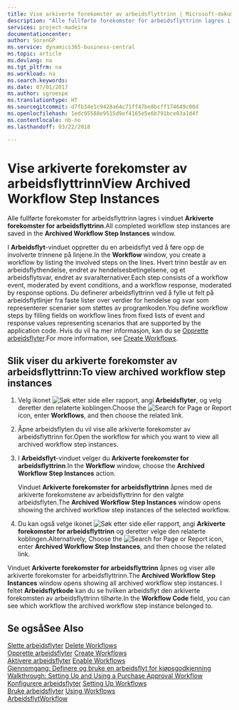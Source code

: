 ```yaml
---
title: Vise arkiverte forekomster av arbeidsflyttrinn | Microsoft-dokumentasjon
description: "Alle fullførte forekomster for arbeidsflyttrinn lagres i vinduet **Arkiverte forekomster for arbeidsflyttrinn**."
services: project-madeira
documentationcenter: 
author: SorenGP
ms.service: dynamics365-business-central
ms.topic: article
ms.devlang: na
ms.tgt_pltfrm: na
ms.workload: na
ms.search.keywords: 
ms.date: 07/01/2017
ms.author: sgroespe
ms.translationtype: HT
ms.sourcegitcommit: d7fb34e1c9428a64c71ff47be8bcff174649c00d
ms.openlocfilehash: 1edc95588e9515d9ef4165e5e6b791bce03a1d4f
ms.contentlocale: nb-no
ms.lasthandoff: 03/22/2018

---
```

# <a name="view-archived-workflow-step-instances"></a><span data-ttu-id="b2ad4-103">Vise arkiverte forekomster av arbeidsflyttrinn</span><span class="sxs-lookup"><span data-stu-id="b2ad4-103">View Archived Workflow Step Instances</span></span>
<span data-ttu-id="b2ad4-104">Alle fullførte forekomster for arbeidsflyttrinn lagres i vinduet **Arkiverte forekomster for arbeidsflyttrinn**.</span><span class="sxs-lookup"><span data-stu-id="b2ad4-104">All completed workflow step instances are saved in the **Archived Workflow Step Instances** window.</span></span>  

 <span data-ttu-id="b2ad4-105">I **Arbeidsflyt**-vinduet oppretter du en arbeidsflyt ved å føre opp de involverte trinnene på linjene.</span><span class="sxs-lookup"><span data-stu-id="b2ad4-105">In the **Workflow** window, you create a workflow by listing the involved steps on the lines.</span></span> <span data-ttu-id="b2ad4-106">Hvert trinn består av en arbeidsflythendelse, endret av hendelsesbetingelsene, og et arbeidsflytsvar, endret av svaralternativer.</span><span class="sxs-lookup"><span data-stu-id="b2ad4-106">Each step consists of a workflow event, moderated by event conditions, and a workflow response, moderated by response options.</span></span> <span data-ttu-id="b2ad4-107">Du definerer arbeidsflyttrinn ved å fylle ut felt på arbeidsflytlinjer fra faste lister over verdier for hendelse og svar som representerer scenarier som støttes av programkoden.</span><span class="sxs-lookup"><span data-stu-id="b2ad4-107">You define workflow steps by filling fields on workflow lines from fixed lists of event and response values representing scenarios that are supported by the application code.</span></span> <span data-ttu-id="b2ad4-108">Hvis du vil ha mer informasjon, kan du se [Opprette arbeidsflyter](across-how-to-create-workflows.md).</span><span class="sxs-lookup"><span data-stu-id="b2ad4-108">For more information, see [Create Workflows](across-how-to-create-workflows.md).</span></span>  

## <a name="to-view-archived-workflow-step-instances"></a><span data-ttu-id="b2ad4-109">Slik viser du arkiverte forekomster av arbeidsflyttrinn:</span><span class="sxs-lookup"><span data-stu-id="b2ad4-109">To view archived workflow step instances</span></span>  
1.  <span data-ttu-id="b2ad4-110">Velg ikonet ![Søk etter side eller rapport](media/ui-search/search_small.png "Søk etter side eller rapport"), angi **Arbeidsflyter**, og velg deretter den relaterte koblingen.</span><span class="sxs-lookup"><span data-stu-id="b2ad4-110">Choose the ![Search for Page or Report](media/ui-search/search_small.png "Search for Page or Report icon") icon, enter **Workflows**, and then choose the related link.</span></span>  
2.  <span data-ttu-id="b2ad4-111">Åpne arbeidsflyten du vil vise alle arkiverte forekomster av arbeidsflyttrinn for.</span><span class="sxs-lookup"><span data-stu-id="b2ad4-111">Open the workflow for which you want to view all archived workflow step instances.</span></span>  
3.  <span data-ttu-id="b2ad4-112">I **Arbeidsflyt**-vinduet velger du **Arkiverte forekomster for arbeidsflyttrinn**.</span><span class="sxs-lookup"><span data-stu-id="b2ad4-112">In the **Workflow** window, choose the **Archived Workflow Step Instances** action.</span></span>  

    <span data-ttu-id="b2ad4-113">Vinduet **Arkiverte forekomster for arbeidsflyttrinn** åpnes med de arkiverte forekomstene av arbeidsflyttrinn for den valgte arbeidsflyten.</span><span class="sxs-lookup"><span data-stu-id="b2ad4-113">The **Archived Workflow Step Instances** window opens showing the archived workflow step instances of the selected workflow.</span></span>  
4.  <span data-ttu-id="b2ad4-114">Du kan også velge ikonet ![Søk etter side eller rapport](media/ui-search/search_small.png "Søk etter side eller rapport"), angi **Arkiverte forekomster for arbeidsflyttrinn** og deretter velge den relaterte koblingen.</span><span class="sxs-lookup"><span data-stu-id="b2ad4-114">Alternatively, Choose the ![Search for Page or Report](media/ui-search/search_small.png "Search for Page or Report icon") icon, enter **Archived Workflow Step Instances**, and then choose the related link.</span></span>  

<span data-ttu-id="b2ad4-115">Vinduet **Arkiverte forekomster for arbeidsflyttrinn** åpnes og viser alle arkiverte forekomster for arbeidsflyttrinn.</span><span class="sxs-lookup"><span data-stu-id="b2ad4-115">The **Archived Workflow Step Instances** window opens showing all archived workflow step instances.</span></span> <span data-ttu-id="b2ad4-116">I feltet **Arbeidsflytkode** kan du se hvilken arbeidsflyt den arkiverte forekomsten av arbeidsflyttrinn tilhørte.</span><span class="sxs-lookup"><span data-stu-id="b2ad4-116">In the **Workflow Code** field, you can see which workflow the archived workflow step instance belonged to.</span></span>  

## <a name="see-also"></a><span data-ttu-id="b2ad4-117">Se også</span><span class="sxs-lookup"><span data-stu-id="b2ad4-117">See Also</span></span>  
 <span data-ttu-id="b2ad4-118">[Slette arbeidsflyter](across-how-to-delete-workflows.md) </span><span class="sxs-lookup"><span data-stu-id="b2ad4-118">[Delete Workflows](across-how-to-delete-workflows.md) </span></span>  
 <span data-ttu-id="b2ad4-119">[Opprette arbeidsflyter](across-how-to-create-workflows.md) </span><span class="sxs-lookup"><span data-stu-id="b2ad4-119">[Create Workflows](across-how-to-create-workflows.md) </span></span>  
 <span data-ttu-id="b2ad4-120">[Aktivere arbeidsflyter](across-how-to-enable-workflows.md) </span><span class="sxs-lookup"><span data-stu-id="b2ad4-120">[Enable Workflows](across-how-to-enable-workflows.md) </span></span>  
 <span data-ttu-id="b2ad4-121">[Gjennomgang: Definere og bruke en arbeidsflyt for kjøpsgodkjenning](walkthrough-setting-up-and-using-a-purchase-approval-workflow.md) </span><span class="sxs-lookup"><span data-stu-id="b2ad4-121">[Walkthrough: Setting Up and Using a Purchase Approval Workflow](walkthrough-setting-up-and-using-a-purchase-approval-workflow.md) </span></span>  
 <span data-ttu-id="b2ad4-122">[Konfigurere arbeidsflyter](across-set-up-workflows.md) </span><span class="sxs-lookup"><span data-stu-id="b2ad4-122">[Setting Up Workflows](across-set-up-workflows.md) </span></span>  
 <span data-ttu-id="b2ad4-123">[Bruke arbeidsflyter](across-use-workflows.md) </span><span class="sxs-lookup"><span data-stu-id="b2ad4-123">[Using Workflows](across-use-workflows.md) </span></span>  
 [<span data-ttu-id="b2ad4-124">Arbeidsflyt</span><span class="sxs-lookup"><span data-stu-id="b2ad4-124">Workflow</span></span>](across-workflow.md)

